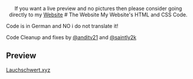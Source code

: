 <p align="center">If you want a live preview and no pictures then please consider going directly to my <a href="https://lauchschwert.xyz">Website</a>
# The Website
My Website's HTML and CSS Code.

Code is in German and NO i do not translate it!

Code Cleanup and fixes by [@anditv21](https://github.com/anditv21) and [@saintly2k](https://github.com/saintly2k)

## Preview

<a href="https://lauchschwert.xyz" target="_blank">Lauchschwert.xyz</a>
